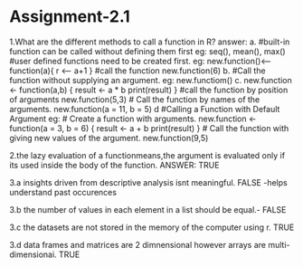 # Assignment-2.1

1.What are the different methods to call a function in R?
answer:
a.
            #built-in function can be called without defining them first
            eg: seq(), mean(), max()
            #user defined functions need to be created first.
            eg: 
            new.function()<-- function(a){
            r <-- a+1
            }
            #call the function
            new.function(6)
b.
           #Call the function without supplying an argument.
          eg: new.functiom()
c.
          new.function <- function(a,b) {
             result <- a * b
             print(result)
             }
          #call the function by position of arguments
          new.function(5,3)
          # Call the function by names of the arguments.
          new.function(a = 11, b = 5)
d
          #Calling a Function with Default Argument
          eg:
          # Create a function with arguments.
          new.function <- function(a = 3, b = 6) {
             result <- a + b
             print(result)
          }
          # Call the function with giving new values of the argument.
          new.function(9,5)
          
2.the lazy evaluation of a functionmeans,the argument is evaluated only if its used inside the body of the function.
ANSWER: TRUE

3.a insights driven from descriptive analysis isnt meaningful. FALSE -helps understand past occurences


3.b the number of values in each element in a list should be equal.- FALSE


3.c the datasets are not stored in the memory of the computer using r. TRUE


3.d data frames and matrices are 2 dimnensional however arrays are multi-dimensionai. TRUE
